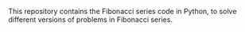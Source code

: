 This repository contains the Fibonacci series code in Python, to solve different versions of problems in Fibonacci series.
